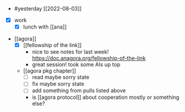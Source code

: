 - #yesterday [[2022-08-03]]
- [x] work
  - [x] lunch with [[ana]]
- [[agora]]
  - [x] [[fellowship of the link]]
    - nice to see notes for last week! https://doc.anagora.org/fellowship-of-the-link
    - great session! took some AIs up top
  - [[agora pkg chapter]]
    - [ ] read maybe sorry state
    - [ ] fix maybe sorry state
    - [ ] add something from pulls listed above
    - is [[agora protocol]] about cooperation mostly or something else?
